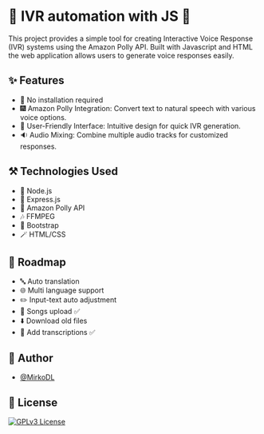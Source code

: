 
# 📠 IVR automation with JS 📠

This project provides a simple tool for creating Interactive Voice Response (IVR) systems using the Amazon Polly API. Built with Javascript and HTML the web application allows users to generate voice responses easily.

## ✨ Features
- 🚀 No installation required
- 🎆 Amazon Polly Integration: Convert text to natural speech with various voice options.
- 👱 User-Friendly Interface: Intuitive design for quick IVR generation.
- 🔉 Audio Mixing: Combine multiple audio tracks for customized responses.

## ⚒️ Technologies Used
- 🏦 Node.js
- 💅 Express.js
- 🧾️ Amazon Polly API
- 🎶 FFMPEG 
- 🌻 Bootstrap
- 🪄 HTML/CSS

## 🔬 Roadmap

- 🔤 Auto translation
- 🌐 Multi language support
- ✏️ Input-text auto adjustment
- 📀 Songs upload ✅
- ⬇️ Download old files
- 📝 Add transcriptions ✅

<!--
## 🤝 Used By

This project is used by the following companies:

[![Ambrogio SRL](https://img.shields.io/badge/Ambrogio_SRL-blue)](https://www.ambrogio.com/)
-->

## 👥 Author

- [@MirkoDL](https://www.github.com/mirkodl)


## 💼 License
[![GPLv3 License](https://img.shields.io/badge/GPL_v3-yellow)](https://opensource.org/licenses/)

